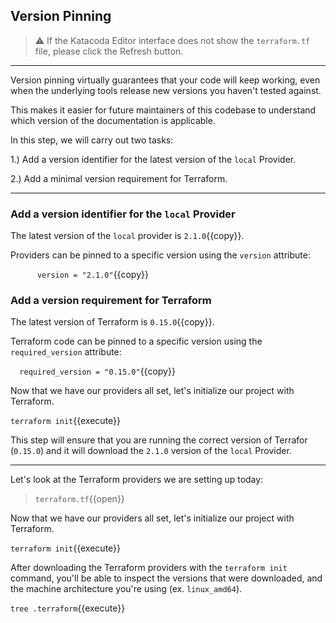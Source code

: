 ## Version Pinning

> ⚠️ If the Katacoda Editor interface does not show the `terraform.tf` file, please click the <i class="fa fa-sync"></i> Refresh button.

---

Version pinning virtually guarantees that your code will keep working, even when the underlying tools release new versions you haven't tested against.

This makes it easier for future maintainers of this codebase to understand which version of the documentation is applicable.

In this step, we will carry out two tasks:

1.) Add a version identifier for the latest version of the `local` Provider.

2.) Add a minimal version requirement for Terraform.

---

### Add a version identifier for the `local` Provider

The latest version of the `local` provider is `2.1.0`{{copy}}.

Providers can be pinned to a specific version using the `version` attribute:

`      version = "2.1.0"`{{copy}}

### Add a version requirement for Terraform

The latest version of Terraform is `0.15.0`{{copy}}.

Terraform code can be pinned to a specific version using the `required_version` attribute:

`  required_version = "0.15.0"`{{copy}}

Now that we have our providers all set, let's initialize our project with Terraform.

`terraform init`{{execute}}

This step will ensure that you are running the correct version of Terrafor (`0.15.0`) and it will download the `2.1.0` version of the `local` Provider.



-------
Let's look at the Terraform providers we are setting up today:

> `terraform.tf`{{open}}

Now that we have our providers all set, let's initialize our project with Terraform.

`terraform init`{{execute}}

After downloading the Terraform providers with the `terraform init` command, you'll be able to
inspect the versions that were downloaded, and the machine architecture you're using (ex. `linux_amd64`).

`tree .terraform`{{execute}}

